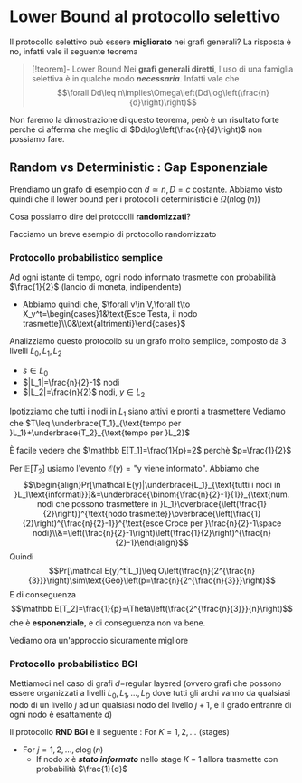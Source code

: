 # Lower Bound al protocollo selettivo

Il protocollo selettivo può essere **migliorato** nei grafi generali? La risposta è no, infatti vale il seguente teorema

>[!teorem]- Lower Bound
>Nei **grafi generali diretti**, l'uso di una famiglia selettiva è in qualche modo ***necessaria***.
>Infatti vale che $$\forall Dd\leq n\implies\Omega\left(Dd\log\left(\frac{n}{d}\right)\right)$$

Non faremo la dimostrazione di questo teorema, però è un risultato forte perchè ci afferma che meglio di $Dd\log\left(\frac{n}{d}\right)$ non possiamo fare.

## Random vs Deterministic : Gap Esponenziale

Prendiamo un grafo di esempio con $d\simeq n,D=c$ costante.
Abbiamo visto quindi che il lower bound per i protocolli deterministici è $\Omega(n\log(n))$

Cosa possiamo dire dei protocolli **randomizzati**?

Facciamo un breve esempio di protocollo randomizzato
### Protocollo probabilistico semplice

Ad ogni istante di tempo, ogni nodo informato trasmette con probabilità $\frac{1}{2}$ (lancio di moneta, indipendente)
- Abbiamo quindi che, $\forall v\in V,\forall t\to X_v^t=\begin{cases}1&\text{Esce Testa, il nodo trasmette}\\0&\text{altrimenti}\end{cases}$

Analizziamo questo protocollo su un grafo molto semplice, composto da $3$ livelli $L_0,L_1,L_2$
- $s\in L_0$
- $|L_1|=\frac{n}{2}-1$ nodi
- $|L_2|=\frac{n}{2}$ nodi, $y\in L_2$

Ipotizziamo che tutti i nodi in $L_1$ siano attivi e pronti a trasmettere
Vediamo che $T\leq \underbrace{T_1}_{\text{tempo per }L_1}+\underbrace{T_2}_{\text{tempo per }L_2}$

È facile vedere che $\mathbb E[T_1]=\frac{1}{p}=2$ perchè $p=\frac{1}{2}$

Per $\mathbb E[T_2]$ usiamo l'evento $\mathcal E(y)=\text{"y viene informato"}$. Abbiamo che $$\begin{align}Pr[\mathcal E(y)|\underbrace{L_1}_{\text{tutti i nodi in }L_1\text{informati}}]&=\underbrace{\binom{\frac{n}{2}-1}{1}}_{\text{num. nodi che possono trasmettere in }L_1}\overbrace{\left(\frac{1}{2}\right)}^{\text{nodo trasmette}}\overbrace{\left(\frac{1}{2}\right)^{\frac{n}{2}-1}}^{\text{esce Croce per }\frac{n}{2}-1\space nodi}\\&=\left(\frac{n}{2}-1\right)\left(\frac{1}{2}\right)^{\frac{n}{2}-1}\end{align}$$
Quindi $$Pr[\mathcal E(y)^t|L_1]\leq O\left(\frac{n}{2^{\frac{n}{3}}}\right)\sim\text{Geo}\left(p=\frac{n}{2^{\frac{n}{3}}}\right)$$
E di conseguenza $$\mathbb E[T_2]=\frac{1}{p}=\Theta\left(\frac{2^{\frac{n}{3}}}{n}\right)$$che è **esponenziale**, e di conseguenza non va bene.

Vediamo ora un'approccio sicuramente migliore

### Protocollo probabilistico BGI

Mettiamoci nel caso di grafi $d-$regular layered (ovvero grafi che possono essere organizzati a livelli $L_0,L_1,\dots,L_D$ dove tutti gli archi vanno da qualsiasi nodo di un livello $j$ ad un qualsiasi nodo del livello $j+1$, e il grado entranre di ogni nodo è esattamente $d$)

Il protocollo **RND BGI** è il seguente : 
For $K=1,2,\dots$ (stages)
- For $j=1,2,\dots,c\log(n)$
	- If nodo $x$ è ***stato informato*** nello stage $K-1$ allora trasmette con probabilità $\frac{1}{d}$


